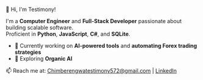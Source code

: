  👋 Hi, I'm Testimony!

I'm a **Computer Engineer** and **Full-Stack Developer** passionate about building scalable software.  
Proficient in **Python**, **JavaScript**, **C#**, and **SQLite**.  

- 🔭 Currently working on **AI-powered tools** and **automating Forex trading strategies**  
- 🌱 Exploring **Organic AI**

📫 Reach me at: Chimberengwatestimony572@gmail.com | [LinkedIn](www.linkedin.com/in/testimony-chimberengwa-2b074929b)
